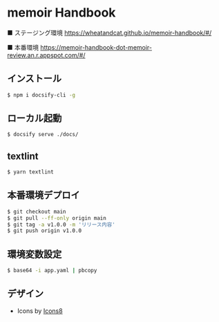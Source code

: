 # memoir Handbook

■ ステージング環境
https://wheatandcat.github.io/memoir-handbook/#/

■ 本番環境
https://memoir-handbook-dot-memoir-review.an.r.appspot.com/#/

## インストール

```bash
$ npm i docsify-cli -g
```


## ローカル起動


```bash
$ docsify serve ./docs/
```

## textlint


```bash
$ yarn textlint
```

## 本番環境デプロイ

```bash
$ git checkout main
$ git pull --ff-only origin main
$ git tag -a v1.0.0 -m 'リリース内容'
$ git push origin v1.0.0
```

## 環境変数設定

```bash
$ base64 -i app.yaml | pbcopy
```

## デザイン
 - Icons by [Icons8](https://icons8.jp/)